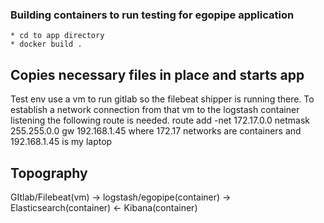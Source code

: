 ### Building containers to run testing for egopipe application

```
* cd to app directory
* docker build . 
```

## Copies necessary files in place and starts app

Test env use a vm to run gitlab so the filebeat shipper is running there. To 
establish a network connection from that vm to the logstash container listening
the following route is needed.
route add -net 172.17.0.0 netmask 255.255.0.0 gw 192.168.1.45
where 172.17 networks are containers 
and 192.168.1.45 is my laptop

## Topography

GItlab/Filebeat(vm) -> logstash/egopipe(container) -> Elasticsearch(container) <- Kibana(container)
